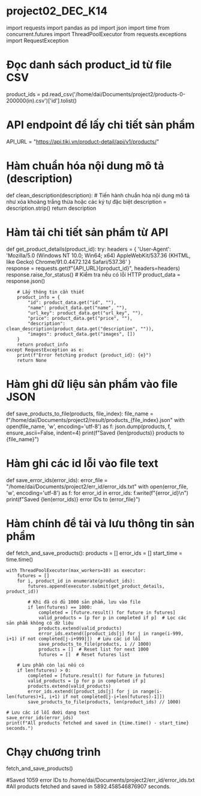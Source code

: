 # project02_DEC_K14
import requests
import pandas as pd
import json
import time
from concurrent.futures import ThreadPoolExecutor
from requests.exceptions import RequestException

# Đọc danh sách product_id từ file CSV
product_ids = pd.read_csv('/home/dai/Documents/project2/products-0-200000(in).csv')['id'].tolist()

# API endpoint để lấy chi tiết sản phẩm
API_URL = "https://api.tiki.vn/product-detail/api/v1/products/"

# Hàm chuẩn hóa nội dung mô tả (description)
def clean_description(description):
    # Tiến hành chuẩn hóa nội dung mô tả như xóa khoảng trắng thừa hoặc các ký tự đặc biệt
    description = description.strip()
    return description

# Hàm tải chi tiết sản phẩm từ API
def get_product_details(product_id):
    try:
        headers = {
            'User-Agent': 'Mozilla/5.0 (Windows NT 10.0; Win64; x64) AppleWebKit/537.36 (KHTML, like Gecko) Chrome/91.0.4472.124 Safari/537.36'
        }        
        response = requests.get(f"{API_URL}{product_id}", headers=headers)
        response.raise_for_status()  # Kiểm tra nếu có lỗi HTTP
        product_data = response.json()
        
        # Lấy thông tin cần thiết
        product_info = {
            "id": product_data.get("id", ""),
            "name": product_data.get("name", ""),
            "url_key": product_data.get("url_key", ""),
            "price": product_data.get("price", ""),
            "description": clean_description(product_data.get("description", "")),
            "images": product_data.get("images", [])
        }
        return product_info
    except RequestException as e:
        print(f"Error fetching product {product_id}: {e}")
        return None

# Hàm ghi dữ liệu sản phẩm vào file JSON
def save_products_to_file(products, file_index):
    file_name = f"/home/dai/Documents/project2/result/products_{file_index}.json"
    with open(file_name, 'w', encoding='utf-8') as f:
        json.dump(products, f, ensure_ascii=False, indent=4)
    print(f"Saved {len(products)} products to {file_name}")

# Hàm ghi các id lỗi vào file text
def save_error_ids(error_ids):
    error_file = "/home/dai/Documents/project2/err_id/error_ids.txt"
    with open(error_file, 'w', encoding='utf-8') as f:
        for error_id in error_ids:
            f.write(f"{error_id}\n")
    print(f"Saved {len(error_ids)} error IDs to {error_file}")

# Hàm chính để tải và lưu thông tin sản phẩm
def fetch_and_save_products():
    products = []
    error_ids = []
    start_time = time.time()

    with ThreadPoolExecutor(max_workers=10) as executor:
        futures = []
        for i, product_id in enumerate(product_ids):
            futures.append(executor.submit(get_product_details, product_id))

            # Khi đã có đủ 1000 sản phẩm, lưu vào file
            if len(futures) == 1000:
                completed = [future.result() for future in futures]
                valid_products = [p for p in completed if p]  # Lọc các sản phẩm không có dữ liệu
                products.extend(valid_products)
                error_ids.extend([product_ids[j] for j in range(i-999, i+1) if not completed[j-i+999]])  # Lưu các id lỗi
                save_products_to_file(products, i // 1000)
                products = []  # Reset list for next 1000
                futures = []  # Reset futures list

        # Lưu phần còn lại nếu có
        if len(futures) > 0:
            completed = [future.result() for future in futures]
            valid_products = [p for p in completed if p]
            products.extend(valid_products)
            error_ids.extend([product_ids[j] for j in range(i-len(futures)+1, i+1) if not completed[j-i+len(futures)-1]]) 
            save_products_to_file(products, len(product_ids) // 1000)

    # Lưu các id lỗi dưới dạng text
    save_error_ids(error_ids)
    print(f"All products fetched and saved in {time.time() - start_time} seconds.")

# Chạy chương trình
fetch_and_save_products()

#Saved 1059 error IDs to /home/dai/Documents/project2/err_id/error_ids.txt
#All products fetched and saved in 5892.458546876907 seconds.



